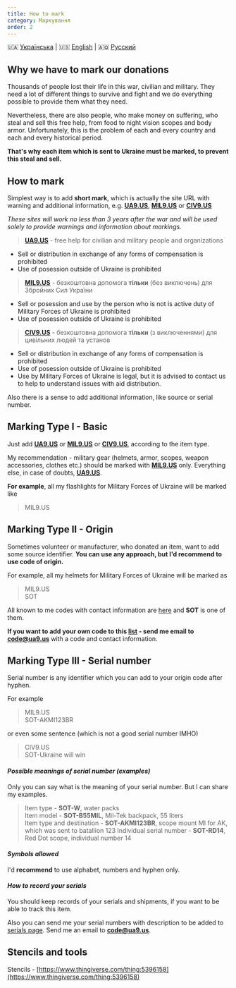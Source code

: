 ```yaml
---
title: How to mark
category: Маркування
order: 2
---
```


🇺🇦 [Українська](/mark/mark)  \|  🇺🇸 [English](/mark/mark_en)  \|  🇦🇶 [Русский](/mark/mark_ru)

## Why we have to mark our donations

Thousands of people lost their life in this war, civilian and military. They need a lot of different things to survive and fight and we do everything possible to provide them what they need.

Nevertheless, there are also people, who make money on suffering, who steal and sell this free help, from food to night vision scopes and body armor. Unfortunately, this is the problem of each and every country and each and every historical period.

**That's why each item which is sent to Ukraine must be marked, to prevent this steal and sell.**

## How to mark

Simplest way is to add **short mark**, which is actually the site URL with warning and additional information, e.g. **[UA9.US](/alert/generic)**, **[MIL9.US](/alert/military)** or **[CIV9.US](/alert/civil)**   

_These sites will work no less than 3 years after the war and will be used solely to provide warnings and information about markings._

> **[UA9.US](/alert/generic)** - free help for civilian and military people and organizations
- Sell or distribution in exchange of any forms of compensation is prohibited
- Use of posession outside of Ukraine is prohibited


> **[MIL9.US](/alert/military)** - безкоштовна допомога **тільки** (без виключень) для Збройних Сил України  
- Sell or posession and use by the person who is not is active duty of Military Forces of Ukraine is prohibited
- Use of posession outside of Ukraine is prohibited


> **[CIV9.US](/alert/civil)** - безкоштовна допомога **тільки** (з виключеннями) для цивільних людей та установ
- Sell or distribution in exchange of any forms of compensation is prohibited
- Use of posession outside of Ukraine is prohibited
- Use by Military Forces of Ukraine is legal, but it is advised to contact us to help to understand issues with aid distribution.

Also there is a sense to add additional information, like source or serial number.

## Marking Type I - Basic

Just add **[UA9.US](/alert/generic)** or **[MIL9.US](/alert/military)** or **[CIV9.US](/alert/civil)**, according to the item type.

My recommendation - military gear (helmets, armor, scopes, weapon accessories, clothes etc.) should be marked with **[MIL9.US](/alert/military)** only. Everything else, in case of doubts, **[UA9.US](/alert/generic)**.

**For example**, all my flashlights for Military Forces of Ukraine will be marked like 
> MIL9.US

## Marking Type II - Origin

Sometimes volunteer or manufacturer, who donated an item, want to add some source identifier. **You can use any approach, but I'd recommend to use code of origin.**

For example, all my helmets for Military Forces of Ukraine will be marked as
>MIL9.US  
>SOT


All known to me codes with contact information are [here](/read/sources) and **SOT** is one of them.

**If you want to add your own code to this [list](/read/sources) - send me email to [code@ua9.us](mailto:code@ua9.us)** with a code and contact information.


## Marking Type III - Serial number

Serial number is any identifier which you can add to your origin code after hyphen.

For example
> MIL9.US  
> SOT-AKMI123BR

or even some sentence (which is not a good serial number IMHO)
> CIV9.US  
> SOT-Ukraine will win  
  
#### _Possible meanings of serial number (examples)_

Only you can say what is the meaning of your serial number. But I can share my examples.

> Item type - **SOT-W**, water packs  
> Item model - **SOT-B55MIL**, Mil-Tek backpack, 55 liters  
> Item type and destination - **SOT-AKMI123BR**, scope mount MI for АК, which was sent to batallion 123
> Individual serial number - **SOT-RD14**, Red Dot scope, individual number 14
  
#### _Symbols allowed_

I'd **recommend** to use alphabet, numbers and hyphen only.
  
#### _How to record your serials_

You should keep records of your serials and shipments, if you want to be able to track this item.

Also you can send me your serial numbers with description to be added to [serials page](/read/serials). Send me an email to **[code@ua9.us](mailto:code@ua9.us)**.


## Stencils and tools

Stencils - [https://www.thingiverse.com/thing:5396158](https://www.thingiverse.com/thing:5396158)

